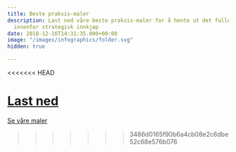 ```yaml
---
title: Beste praksis-maler
description: Last ned våre beste praksis-maler for å hente ut det fulle potensialet
  innenfor strategisk innkjøp
date: 2018-12-16T14:31:35.000+00:00
image: "/images/infographics/folder.svg"
hidden: true

---
```

<<<<<<< HEAD

<a href="/ignite-academy/maler" class="btn btn-primary green btn-lg">Last ned</a>
=======
<a href="/ignite-academy/maler" class="btn btn-primary green btn-lg">Se våre maler</a>
>>>>>>> 3486d0165f90b6a4cb08e2c6dbe52c68e576b076
